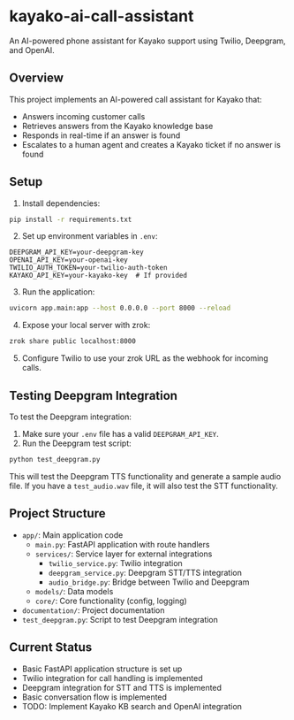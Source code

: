 # kayako-ai-call-assistant

An AI-powered phone assistant for Kayako support using Twilio, Deepgram, and OpenAI.

## Overview

This project implements an AI-powered call assistant for Kayako that:

- Answers incoming customer calls
- Retrieves answers from the Kayako knowledge base
- Responds in real-time if an answer is found
- Escalates to a human agent and creates a Kayako ticket if no answer is found

## Setup

1. Install dependencies:

```bash
pip install -r requirements.txt
```

2. Set up environment variables in `.env`:

```
DEEPGRAM_API_KEY=your-deepgram-key
OPENAI_API_KEY=your-openai-key
TWILIO_AUTH_TOKEN=your-twilio-auth-token
KAYAKO_API_KEY=your-kayako-key  # If provided
```

3. Run the application:

```bash
uvicorn app.main:app --host 0.0.0.0 --port 8000 --reload
```

4. Expose your local server with zrok:

```bash
zrok share public localhost:8000
```

5. Configure Twilio to use your zrok URL as the webhook for incoming calls.

## Testing Deepgram Integration

To test the Deepgram integration:

1. Make sure your `.env` file has a valid `DEEPGRAM_API_KEY`.
2. Run the Deepgram test script:

```bash
python test_deepgram.py
```

This will test the Deepgram TTS functionality and generate a sample audio file. If you have a `test_audio.wav` file, it will also test the STT functionality.

## Project Structure

- `app/`: Main application code
  - `main.py`: FastAPI application with route handlers
  - `services/`: Service layer for external integrations
    - `twilio_service.py`: Twilio integration
    - `deepgram_service.py`: Deepgram STT/TTS integration
    - `audio_bridge.py`: Bridge between Twilio and Deepgram
  - `models/`: Data models
  - `core/`: Core functionality (config, logging)
- `documentation/`: Project documentation
- `test_deepgram.py`: Script to test Deepgram integration

## Current Status

- Basic FastAPI application structure is set up
- Twilio integration for call handling is implemented
- Deepgram integration for STT and TTS is implemented
- Basic conversation flow is implemented
- TODO: Implement Kayako KB search and OpenAI integration
